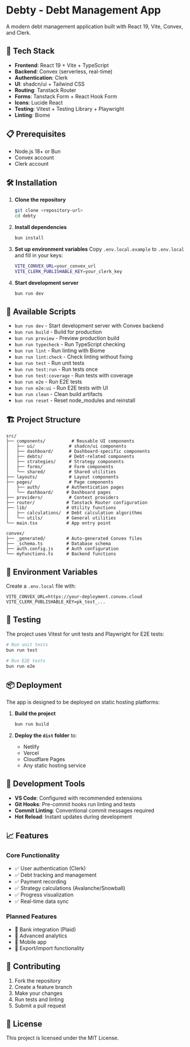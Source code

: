 # Debty - Debt Management App

A modern debt management application built with React 19, Vite, Convex, and Clerk.

## 🚀 Tech Stack

- **Frontend**: React 19 + Vite + TypeScript
- **Backend**: Convex (serverless, real-time)
- **Authentication**: Clerk
- **UI**: shadcn/ui + Tailwind CSS
- **Routing**: Tanstack Router
- **Forms**: Tanstack Form + React Hook Form
- **Icons**: Lucide React
- **Testing**: Vitest + Testing Library + Playwright
- **Linting**: Biome

## 📋 Prerequisites

- Node.js 18+ or Bun
- Convex account
- Clerk account

## 🛠 Installation

1. **Clone the repository**

   ```bash
   git clone <repository-url>
   cd debty
   ```

2. **Install dependencies**

   ```bash
   bun install
   ```

3. **Set up environment variables**
   Copy `.env.local.example` to `.env.local` and fill in your keys:

   ```bash
   VITE_CONVEX_URL=your_convex_url
   VITE_CLERK_PUBLISHABLE_KEY=your_clerk_key
   ```

4. **Start development server**

   ```bash
   bun run dev
   ```

## 📜 Available Scripts

- `bun run dev` - Start development server with Convex backend
- `bun run build` - Build for production
- `bun run preview` - Preview production build
- `bun run typecheck` - Run TypeScript checking
- `bun run lint` - Run linting with Biome
- `bun run lint:check` - Check linting without fixing
- `bun run test` - Run unit tests
- `bun run test:run` - Run tests once
- `bun run test:coverage` - Run tests with coverage
- `bun run e2e` - Run E2E tests
- `bun run e2e:ui` - Run E2E tests with UI
- `bun run clean` - Clean build artifacts
- `bun run reset` - Reset node_modules and reinstall

## 🏗 Project Structure

```
src/
├── components/          # Reusable UI components
│   ├── ui/             # shadcn/ui components
│   ├── dashboard/      # Dashboard-specific components
│   ├── debts/          # Debt-related components
│   ├── strategies/     # Strategy components
│   ├── forms/          # Form components
│   └── shared/         # Shared utilities
├── layouts/            # Layout components
├── pages/              # Page components
│   ├── auth/          # Authentication pages
│   └── dashboard/     # Dashboard pages
├── providers/          # Context providers
├── router/            # Tanstack Router configuration
├── lib/               # Utility functions
│   ├── calculations/  # Debt calculation algorithms
│   └── utils/         # General utilities
└── main.tsx           # App entry point

convex/
├── _generated/        # Auto-generated Convex files
├── _schema.ts         # Database schema
├── auth.config.js     # Auth configuration
└── myFunctions.ts     # Backend functions
```

## 🔑 Environment Variables

Create a `.env.local` file with:

```env
VITE_CONVEX_URL=https://your-deployment.convex.cloud
VITE_CLERK_PUBLISHABLE_KEY=pk_test_...
```

## 🧪 Testing

The project uses Vitest for unit tests and Playwright for E2E tests:

```bash
# Run unit tests
bun run test

# Run E2E tests
bun run e2e
```

## 📦 Deployment

The app is designed to be deployed on static hosting platforms:

1. **Build the project**

   ```bash
   bun run build
   ```

2. **Deploy the `dist` folder** to:
   - Netlify
   - Vercel
   - Cloudflare Pages
   - Any static hosting service

## 🔧 Development Tools

- **VS Code**: Configured with recommended extensions
- **Git Hooks**: Pre-commit hooks run linting and tests
- **Commit Linting**: Conventional commit messages required
- **Hot Reload**: Instant updates during development

## 📈 Features

### Core Functionality

- ✅ User authentication (Clerk)
- ✅ Debt tracking and management
- ✅ Payment recording
- ✅ Strategy calculations (Avalanche/Snowball)
- ✅ Progress visualization
- ✅ Real-time data sync

### Planned Features

- 🔄 Bank integration (Plaid)
- 🔄 Advanced analytics
- 🔄 Mobile app
- 🔄 Export/import functionality

## 🤝 Contributing

1. Fork the repository
2. Create a feature branch
3. Make your changes
4. Run tests and linting
5. Submit a pull request

## 📄 License

This project is licensed under the MIT License.
